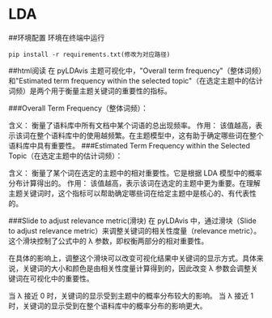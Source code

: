 # LDA

##环境配置
环境在终端中运行

```
pip install -r requirements.txt(修改为对应路径)
```

##html阅读
在 pyLDAvis 主题可视化中，"Overall term frequency"（整体词频）和"Estimated term frequency within the selected topic"（在选定主题中的估计词频）是两个用于衡量主题关键词的重要性的指标。

###Overall Term Frequency（整体词频）：

含义： 衡量了语料库中所有文档中某个词语的总出现频率。
作用： 该值越高，表示该词在整个语料库中的使用越频繁。在主题模型中，这有助于确定哪些词在整个语料库中具有重要性。
###Estimated Term Frequency within the Selected Topic（在选定主题中的估计词频）：

含义： 衡量了某个词在选定的主题中的相对重要性。它是根据 LDA 模型中的概率分布计算得出的。
作用： 该值越高，表示该词在选定的主题中更为重要。在理解主题关键词时，这个指标可以帮助确定哪些词在给定主题中是核心的、有代表性的。

###Slide to adjust relevance metric(滑块)
在 pyLDAvis 中，通过滑块（Slide to adjust relevance metric）来调整关键词的相关性度量（relevance metric）。这个滑块控制了公式中的 λ 参数，即权衡两部分的相对重要性。

在具体的影响上，调整这个滑块可以改变可视化结果中关键词的显示方式。具体来说，关键词的大小和颜色是由相关性度量计算得到的，因此改变 λ 参数会调整关键词在可视化中的重要性。

当 λ 接近 0 时，关键词的显示受到主题中的概率分布较大的影响。
当 λ 接近 1 时，关键词的显示受到在整个语料库中的概率分布的影响更大。
